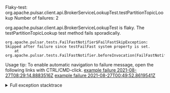         
Flaky-test: org.apache.pulsar.client.api.BrokerServiceLookupTest.testPartitionTopicLookup
Number of failures: 2

org.apache.pulsar.client.api.BrokerServiceLookupTest is flaky. The testPartitionTopicLookup test method fails sporadically.

```
org.apache.pulsar.tests.FailFastNotifier$FailFastSkipException: Skipped after failure since testFailFast system property is set.
	at org.apache.pulsar.tests.FailFastNotifier.beforeInvocation(FailFastNotifier.java:88)

```

Usage tip: To enable automatic navigation to failure message, open the following links with CTRL/CMD-click.
[example failure 2021-08-27T08:29:14.8883516Z](https://github.com/apache/pulsar/runs/3441181143?check_suite_focus=true#step:9:854)
[example failure 2021-08-27T00:49:52.8619541Z](https://github.com/apache/pulsar/runs/3438608157?check_suite_focus=true#step:9:850)


<details>
<summary>Full exception stacktrace</summary>
<code><pre>
org.apache.pulsar.tests.FailFastNotifier$FailFastSkipException: Skipped after failure since testFailFast system property is set.
	at org.apache.pulsar.tests.FailFastNotifier.beforeInvocation(FailFastNotifier.java:88)

</pre></code>
</details>

